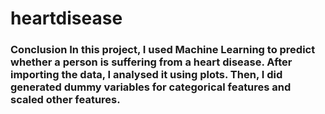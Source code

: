 # heartdisease
### Conclusion  In this project, I used Machine Learning to predict whether a person is suffering from a heart disease. After importing the data, I analysed it using plots. Then, I did generated dummy variables for categorical features and scaled other features. 
